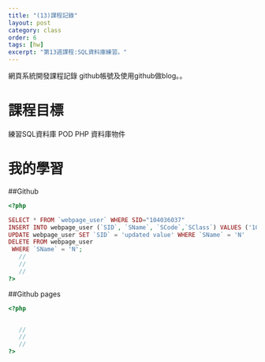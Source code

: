 ```yaml
---
title: "(13)課程記錄"
layout: post
category: class
order: 6
tags: [hw]
excerpt: "第13週課程:SQL資料庫練習。"
---
```

網頁系統開發課程記錄
github帳號及使用github做blog。。

# 課程目標
練習SQL資料庫
POD PHP 資料庫物件
# 我的學習


 
##Github



```php
<?php

SELECT * FROM `webpage_user` WHERE SID="104036037"
INSERT INTO webpage_user (`SID`, `SName`, `SCode`,`SClass`) VALUES ('106445444', '123','0000','W2')
UPDATE webpage_user SET `SID` = 'updated value' WHERE `SName` = 'N'
DELETE FROM webpage_user
 WHERE `SName` = 'N';
   //
   //
   //
?>
```
##Github pages

```php
<?php


   //
   //
   //
?>
```


[1]: https://github.com/        "GitHub"
[2]: https://pages.github.com/  "GitHub Pages"
[3]: https://jekyllrb.com/      "Jekyll"
[4]: http://markdown.tw         "Markdown文件"
[5]: http://dillinger.io/       "Dillinger"








